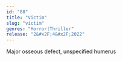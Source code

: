 ```yaml
---
id: "88"
title: "Victim"
slug: "victim"
genres: "Horror|Thriller"
release: "2&#x2F;4&#x2F;2022"
---
```


Major osseous defect, unspecified humerus


